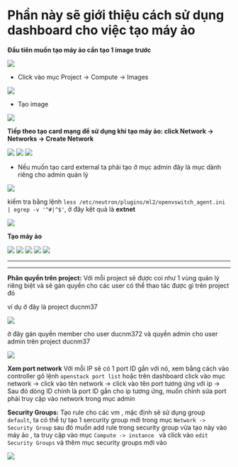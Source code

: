 # Phần này sẽ giới thiệu cách sử dụng dashboard cho việc tạo máy ảo


**Đầu tiên muốn tạo máy ảo cần tạo 1 image trước**

<img src="https://i.imgur.com/B47PNeI.png">

- Click vào mục Project -> Compute -> Images

<img src="https://i.imgur.com/uQ9rJHv.png">

- Tạo image

<img src="https://i.imgur.com/ZGjyFQg.png">

**Tiếp theo tạo card mạng để sử dụng khi tạo máy ảo: click Network -> Networks -> Create Network**

<img src="https://i.imgur.com/toZ80vn.png">

<img src="https://i.imgur.com/z6yzrYr.png">

<img src="https://i.imgur.com/s1jPfUG.png">

- Nếu muốn tạo card external ta phải tạo ở mục admin đây là mục dành riêng cho admin quản lý

<img src="https://i.imgur.com/qdkLss9.png">

kiểm tra bằng lệnh `less /etc/neutron/plugins/ml2/openvswitch_agent.ini | egrep -v '^#|^$'`, ở đây kêt quả là **extnet** 

<img src="https://i.imgur.com/nCooNoZ.png">

**Tạo máy ảo**



<img src="https://i.imgur.com/t0oLLYT.png">



<img src="https://i.imgur.com/TfWgzLU.png">



<img src="https://i.imgur.com/83WCdvm.png">



<img src="https://i.imgur.com/iofH3Fq.png">



<img src="https://i.imgur.com/s7CffN1.png">

-------
-------

**Phân quyền trên project:** Với mỗi project sẽ được coi như 1 vùng quản lý riêng biệt và sẽ gán quyền cho các user có thể thao tác được gì trên project đó

ví dụ ở đây là project ducnm37

<img src="https://i.imgur.com/x9flMfW.png">

ở đây gán quyền member cho user ducnm372 và quyền admin cho user admin trên project ducnm37

<img src="https://i.imgur.com/zd3WJhE.png">

**Xem port network** Với mỗi IP sẽ có 1 port ID gắn với nó, xem bằng cách vào controller gõ lệnh `openstack port list` hoặc trên dashboard click vào mục network -> click vào tên network -> click vào tên port tương ứng với ip -> Sau đó dòng ID chính là port ID gắn cho ip tương ứng, muốn chỉnh sửa port phải truy cập vào network trong mục admin

**Security Groups:** Tạo rule cho các vm , mặc định sẽ sử dụng group `default`, ta có thể tự tạo 1 sercurity group mới trong mục `Network -> Security Group` sau đó muốn add rule trong security group vừa tạo này vào máy ảo , ta truy cập vào mục `Compute -> instance ` và click vào `edit Security Groups` và thêm mục security groups mới vào

<img src="https://i.imgur.com/mhQQNbn.png">

